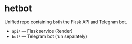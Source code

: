 # hetbot
Unified repo containing both the Flask API and Telegram bot.

- `api/` — Flask service (Render)
- `bot/` — Telegram bot (run separately)
